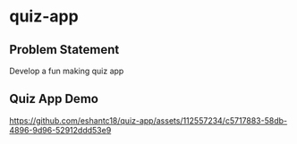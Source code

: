 # quiz-app

## Problem Statement
Develop a fun making quiz app

## Quiz App Demo
https://github.com/eshantc18/quiz-app/assets/112557234/c5717883-58db-4896-9d96-52912ddd53e9

